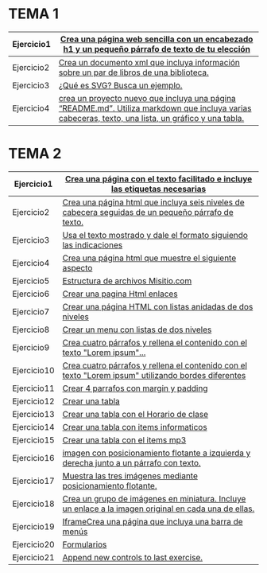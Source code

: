 # TEMA 1
Ejercicio1 |[Crea una página web sencilla con un encabezado h1 y un pequeño párrafo de texto de tu elección](TEMA1/ejercicio1.html)
------------ | -------------
Ejercicio2 | [Crea un documento xml que incluya información sobre un par de libros de una biblioteca.](TEMA1/ejercicio2.xml)
Ejercicio3 | [¿Qué es SVG? Busca un ejemplo.](TEMA1/ejercicio3.html)
Ejercicio4 | [crea un proyecto nuevo que incluya una página “README.md”. Utiliza markdown que incluya varias cabeceras, texto, una lista, un gráfico y una tabla.](TEMA1/Ejercicio4.md)

# TEMA 2
Ejercicio1 |[Crea una página con el texto facilitado e incluye las etiquetas necesarias ](TEMA2/Ejercicio1.html)
------------ | -------------
Ejercicio2 | [Crea una página html que incluya seis niveles de cabecera seguidas de un pequeño párrafo de texto.](TEMA2/Ejercicio2.html)
Ejercicio3 | [Usa el texto mostrado y dale el formato siguiendo las indicaciones](TEMA2/Ejercicio3.html)
Ejercicio4 | [Crea una página html que muestre el siguiente aspecto](TEMA2/Ejercicio4.html)
Ejercicio5 | [Estructura de archivos Misitio.com](TEMA2//Ejercicio5/ejerciciolenguajedemarcas/MISITIO.COM)
Ejercicio6 | [Crear una pagina Html enlaces](TEMA2/Ejercicio6.html)
Ejercicio7 | [Crear una página HTML con listas anidadas de dos niveles](TEMA2/Ejercicio7.html)
Ejercicio8 | [Crear un menu con listas de dos niveles](TEMA2/Ejercicio8.html)
Ejercicio9 | [Crea cuatro párrafos y rellena el contenido con el texto "Lorem ipsum"...](TEMA2/Ejercicio9)
Ejercicio10 | [Crea cuatro párrafos y rellena el contenido con el texto "Lorem ipsum" utilizando bordes diferentes](TEMA2/Ejercicio10)
Ejercicio11 | [Crear 4 parrafos con margin y padding](TEMA2/Ejercicio11)
Ejercicio12 | [Crear una tabla](TEMA2/Ejercicio12.html)
Ejercicio13 | [Crear una tabla con el Horario de clase](TEMA2/Ejercicio13.html)
Ejercicio14 | [Crear una tabla con items informaticos](TEMA2/Ejercicio14)
Ejercicio15 | [Crear una tabla con el items mp3](TEMA2/Ejercicio15)
Ejercicio16 | [imagen con posicionamiento flotante a izquierda y derecha junto a un párrafo con texto.](TEMA2/Ejercicio16)
Ejercicio17 | [Muestra las tres imágenes mediante posicionamiento flotante.](TEMA2/Ejercicio17)
Ejercicio18 | [Crea un grupo de imágenes en miniatura. Incluye un enlace a la imagen original en cada una de ellas.](TEMA2/Ejercicio18)
Ejercicio19 | [IframeCrea una página que incluya una barra de menús](TEMA2/Ejercicio19.html)
Ejercicio20| [Formularios](TEMA2/Ejercicio20.html)
Ejercicio21 | [Append new controls to last exercise.](TEMA2/Ejercicio21.html)
